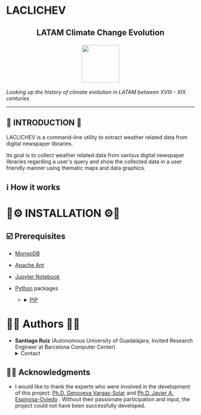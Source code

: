 # LACLICHEV
## 
<h2 align="center">

  **LA**TAM **Cli**mate **Ch**ange **Ev**olution

  <img src="http://www.trutower.com/wp-content/uploads/2014/07/weather.gif" height="100" width="100" />
</h2>

_Looking up the history of climate evolution in LATAM between XVIII - XIX centuries_

---
## 📖 INTRODUCTION 📖

LACLICHEV is a command-line utility to extract weather related  data from digital newspaper libraries. 

Its goal is to collect weather related data from various digital newspaper libraries regarding a user's query and show the collected data in a user friendly manner using thematic maps and data graphics.

## ℹ️ How it works

# 🔧⚙ INSTALLATION ⚙🔧

## ☑️ Prerequisites

* [MongoDB](https://www.mongodb.com/download-center?jmp=homepage#community "MongoDB Download Center")

* [Apache Ant](http://ant.apache.org/bindownload.cgi "Apache Ant - Binary Distributions")

* [Jupyter Notebook](http://jupyter.org/install.html "Installing Jupyter")

* [Python](https://www.python.org/downloads/ "Python Download") packages 
    * <details>
        <summary>
        <a href="https://pip.pypa.io/en/stable/installing/">PIP</a>
        </summary>

        ```python
        beautifulsoup4==4.6.0
        certifi==2017.4.17
        chardet==3.0.4
        geopy==1.11.0
        idna==2.5
        lxml==3.8.0
        nltk==3.2.4
        numpy==1.13.1
        pymongo==3.4.0
        requests==2.18.1
        six==1.10.0
        urllib3==1.21.1
        JCC==3.0
        lucene==6.5.0
        ```
    </details>

# ✍🏻 Authors ✍🏻 

* **Santiago Ruiz** (Autonomous University of Guadalajara, Invited Research Engineer at Barcelona Computer Center) <details>
    <summary> Contact </summary> santiago.ruizangulo@edu.uag.mx
    </details>

## 🙇🏻 Acknowledgments

* I would like to thank the experts who were involved in the development of this project: [Ph.D. Genoveva Vargas-Solar](http://vargas-solar.com) and [Ph.D. Javier A. Espinosa-Oviedo](http://espinosa-oviedo.com) . Without their passionate participation and input, the project could not have been successfully developed.
